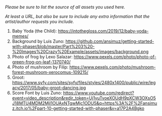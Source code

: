 *Please be sure to list the source of all assets you used here.*

*At least a URL, but also be sure to include any extra information that the artist/author requests you include.*

1. Baby Yoda (the Child): https://intothegloss.com/2019/12/baby-yoda-memes/
2. Background by Luis Zuno: https://github.com/ansimuz/getting-started-with-phaser/blob/master/Part%203%20-%20Images%20Crazy%20Example/assets/images/background.png
3. Photo of frog by Lexo Salazar: https://www.pexels.com/photo/photo-of-green-frog-on-leaf-1370740/
4. Photo of mushroom by Filip: https://www.pexels.com/photo/mushroom-forest-mushroom-xerocomus-109215/
5. Groot: https://www.syfy.com/sites/syfy/files/styles/2480x1400/public/wire/legacy/2017/05/baby-groot-dancing.jpg
6. Score Font by Luis Zuno: https://www.youtube.com/redirect?event=video_description&redir_token=Uj1yuTvoeXOUdH9pXCW3OXsO5J18MTU4MDM2MjI1OUAxNTgwMjc1ODU5&q=https%3A%2F%2Fansimuz.itch.io%2Fpart-10-getting-started-with-phaser&v=a17P2A4Bgko